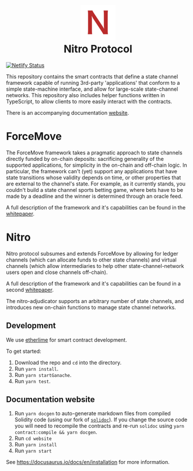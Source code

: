 <h1 align="center">
<div><img src="website/static/img/favicon.ico"> </div>
Nitro Protocol
</h1>

[![Netlify Status](https://api.netlify.com/api/v1/badges/8472e36f-72ee-4b18-8d1a-c2dfbc27667b/deploy-status)](https://app.netlify.com/sites/nitro-protocol/deploys)

This repository contains the smart contracts that define a state channel framework capable of running 3rd-party
'applications' that conform to a simple state-machine interface, and allow for large-scale state-channel networks. This repository also includes helper functions written in TypeScript, to allow clients to more easily interact with the contracts.

There is an accompanying documentation [website](https://angry-villani-ad8c15.netlify.com/).

# ForceMove

The ForceMove framework takes a pragmatic approach to state channels directly funded by on-chain deposits: sacrificing generality of the supported applications,
for simplicity in the on-chain and off-chain logic. In particular, the framework can't (yet) support
any applications that have state transitions whose validity depends on time, or other properties
that are external to the channel's state. For example, as it currently stands, you couldn't build
a state channel sports betting game, where bets have to be made by a deadline and the winner
is determined through an oracle feed.

A full description of the framework and it's capabilities can be found in the [whitepaper](https://magmo.com/force-move-games.pdf).

# Nitro

Nitro protocol subsumes and extends ForceMove by allowing for ledger channels (which can allocate funds to other state channels) and virtual channels (which allow intermediaries to help other state-channel-network users open and close channels off-chain).

A full description of the framework and it's capabilities can be found in a second [whitepaper](https://eprint.iacr.org/2019/219).

The nitro-adjudicator supports an arbitrary number of state channels, and introduces new on-chain functions to manage state channel networks.

## Development

We use [etherlime](https://etherlime.gitbook.io/) for smart contract development.

To get started:

1. Download the repo and `cd` into the directory.
2. Run `yarn install`.
3. Run `yarn startGanache`.
4. Run `yarn test`.

## Documentation website

1. Run `yarn docgen` to auto-generate markdown files from compiled Solidity code (using our fork of [`solidoc`](https://github.com/statechannels/solidoc)). If you change the source code you will need to recompile the contracts and re-run `solidoc` using `yarn contract:compile && yarn docgen`.
2. Run `cd website`
3. Run `yarn install`
4. Run `yarn start`

See https://docusaurus.io/docs/en/installation for more information.
